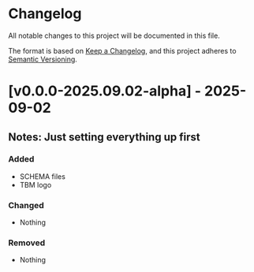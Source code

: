 # Changelog

All notable changes to this project will be documented in this file.

The format is based on [Keep a Changelog](https://keepachangelog.com/en/1.1.0/),
and this project adheres to [Semantic Versioning](https://semver.org/spec/v2.0.0.html).

# [v0.0.0-2025.09.02-alpha] - 2025-09-02
## Notes: Just setting everything up first

### Added

- SCHEMA files
- TBM logo

### Changed

- Nothing

### Removed

- Nothing


[Github Page]: https://github.com/JSSchumacher/The-Burner-Method
[v0.0.0-2025.06.26-alpha]: https://github.com/JSSchumacher/The-Burner-Method